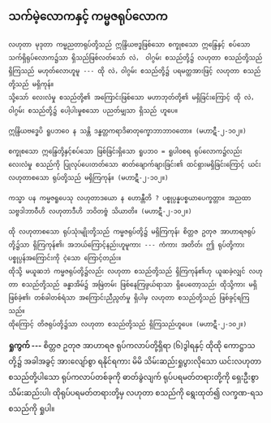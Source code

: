 ## သက်မဲ့လောကနှင့် ကမ္မဇရုပ်လောက

    လဟုတာ မုဒုတာ ကမ္မညတာရုပ်တို့သည် ဣန္ဒြိယဗဒ္ဓဖြစ်သော စက္ခုစသော ဣန္ဒြေနှင့် စပ်သော သက်ရှိရုပ်လောက၌သာ ရှိသည်ဖြစ်လတ်သော် လဲ， ဝါဂွမ်း စသည်တို့၌ လဟုတာ စသည်တို့သည် ရှိကြသည် မဟုတ်လောဟူမူ --- ထို လဲ，ဝါဂွမ်း စသည်တို့၌ ပရမတ္ထအားဖြင့် လဟုတာ စသည်တို့သည် မရှိကုန်။ 
    သို့သော် လေးလံမှု စသည်တို့၏ အကြောင်းဖြစ်သော မဟာဘုတ်တို့၏ မရှိခြင်းကြောင့် ထို လဲ， ဝါဂွမ်း စသည်တို့၌ ပေါ့ပါးမှုစသော ပညတ်မျှသာ ရှိသည် ဟူပေ။

    ဣန္ဒြိယဗဒ္ဓေပိ ရူပဘဝေ န သန္တိ ဒန္ဓတ္တကရာဒိဓာတုက္ခောဘာဘာ၀တော။ (မဟာဋီ-၂-၁၀၂။)

    စက္ခုစသော ဣန္ဒြေတို့နှင့်စပ်သော ဖြစ်ခြင်းရှိသော ရူပဘ၀ = ရူပါ၀စရ ရုပ်လောက၌လည်း လေးလံမှု စသည်ကို ပြုလုပ်ပေးတတ်သော ဓာတ်ချောက်ချားခြင်း၏ ထင်ရှားမရှိခြင်းကြောင့် ယင်း လဟုတာစသော ရုပ်တို့သည် မရှိကြကုန်။ (မဟာဋီ-၂-၁၀၂။)

    ကသ္မာ ပန ကမ္မဇရူပေသု လဟုတာဒယော န ဟောန္တီတိ ? ပစ္စုပ္ပန္နပစ္စယာပေက္ခတ္တာ။ အညထာ သဗ္ဗဒါဘာဝီဟိ လဟုတာဒီဟိ ဘဝိတဗ္ဗံ သိယာတိ။ (မဟာဋီ-၂-၁၀၂။)

    ထို လဟုတာစသော ရုပ်သုံးမျိုးတို့သည် ကမ္မဇရုပ်တို့၌ မရှိကြကုန်၊ စိတ္တဇ ဥတုဇ အာဟာရဇရုပ်တို့၌သာ ရှိကြကုန်၏၊ အဘယ်ကြောင့်နည်းဟူမူကား --- ကံကား အတိတ်၊ ဤ ရုပ်တို့ကား ပစ္စုပ္ပန်အကြောင်းကို ငဲ့သော ကြောင့်တည်း။ 
    ထိုသို့ မယူဆဘဲ ကမ္မဇရုပ်တို့၌လည်း လဟုတာ စသည်တို့သည် ရှိကြကုန်၏ဟု ယူဆခဲ့လျှင် လဟုတာ စသည်တို့သည် ခန္ဓာအိမ်၌ အမြဲတမ်း ဖြစ်နေကြဖွယ်ရာသာ ရှိပေတော့သည်၊ ထိုသို့ကား မရှိဖြစ်ခဲ့၏၊ တစ်ခါတစ်ရံသာ အကြောင်းညီညွတ်မှု ရှိပါမှ လဟုတာ စသည်တို့သည် ဖြစ်ခွင့်ရကြသည်။ 
    ထိုကြောင့် တိဇရုပ်တို့၌သာ လဟုတာ စသည်တို့သည် ရှိကြသည်ဟူပေ။ (မဟာဋီ-၂-၁၀၂။)

**ရှုကွက် ---** စိတ္တဇ ဥတုဇ အာဟာရဇ ရုပ်ကလာပ်တို့ရှိရာ (၆)ဒွါရနှင့် ထိုထို ကောဋ္ဌာသတို့၌ အခါအခွင့် အားလျော်စွာ ရနိုင်ရကား မိမိ သိမ်းဆည်းရှုပွားလိုသော ယင်းလဟုတာ စသည်တို့ပါသော ရုပ်ကလာပ်တစ်ခုကို ဓာတ်ခွဲလျက် ရုပ်ပရမတ်တရားတို့ကို ရှေးဦးစွာ သိမ်းဆည်းပါ၊ ထိုရုပ်ပရမတ်တရားတို့မှ လဟုတာ စသည်ကို ရွေးထုတ်၍ လက္ခဏ-ရသ စသည်ကို ရှုပါ။